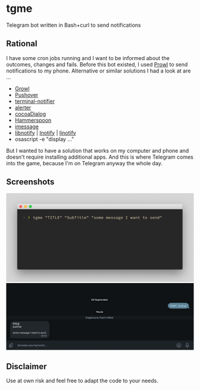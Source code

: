 # tgme
Telegram bot written in Bash+curl to send notifications

## Rational
I have some cron jobs running and I want to be informed about the outcomes, changes and fails.
Before this bot existed, I used [Prowl](https://www.prowlapp.com/) to send notifications to my phone.
Alternative or similar solutions I had a look at are ...

- [Growl](https://github.com/growl/growl)
- [Pushover](https://pushover.net/)
- [terminal-notifier](https://github.com/julienXX/terminal-notifier)
- [alerter](https://github.com/vjeantet/alerter)
- [cocoaDialog](https://github.com/cocoadialog/cocoadialog)
- [Hammerspoon](https://www.hammerspoon.org/docs/hs.messages.html)
- [imessage](https://github.com/linjunpop/imessage)
- [libnotify](https://github.com/GNOME/libnotify) | [lnotify](https://github.com/gabrield/lnotify) | [linotify](https://github.com/hoelzro/linotify)
- osascript -e "display ..."

But I wanted to have a solution that works on my computer and phone and doesn't require installing additional apps.
And this is where Telegram comes into the game, because I'm on Telegram anyway the whole day.

## Screenshots
![sending a message](send.png)
![receiving a message](receive.png)

## Disclaimer
Use at own risk and feel free to adapt the code to your needs.
